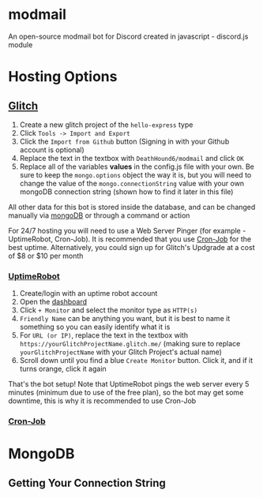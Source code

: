 # modmail
An open-source modmail bot for Discord created in javascript - discord.js module

# Hosting Options
## [Glitch](https://glitch.com/)
1) Create a new glitch project of the `hello-express` type
2) Click `Tools -> Import and Export`
3) Click the `Import from Github` button (Signing in with your Github account is optional)
4) Replace the text in the textbox with `DeathHound6/modmail` and click `OK`
5) Replace all of the variables __values__ in the config.js file with your own. Be sure to keep the `mongo.options` object the way it is, but you will need to change the value of the `mongo.connectionString` value with your own mongoDB connection string (shown how to find it later in this file)

All other data for this bot is stored inside the database, and can be changed manually via [mongoDB](https://mongodb.com) or through a command or action


For 24/7 hosting you will need to use a Web Server Pinger (for example - UptimeRobot, Cron-Job).
It is recommended that you use [Cron-Job](https://cron-job.org/) for the best uptime.
Alternatively, you could sign up for Glitch's Updgrade at a cost of $8 or $10 per month

### [UptimeRobot](https://uptimerobot.com/)
1) Create/login with an uptime robot account
2) Open the [dashboard](https://uptimerobot.com/dashboard#mainDashboard)
3) Click `+ Monitor` and select the monitor type as `HTTP(s)`
4) `Friendly Name` can be anything you want, but it is best to name it something so you can easily identify what it is
5) For `URL (or IP)`, replace the text in the textbox with `https://yourGlitchProjectName.glitch.me/` (making sure to replace `yourGlitchProjectName` with your Glitch Project's actual name)
6) Scroll down until you find a blue `Create Monitor` button. Click it, and if it turns orange, click it again

That's the bot setup! Note that UptimeRobot pings the web server every 5 minutes (minimum due to use of the free plan), so the bot may get some downtime, this is why it is recommended to use Cron-Job

### [Cron-Job](https://cron-job.org)

# MongoDB
## Getting Your Connection String

